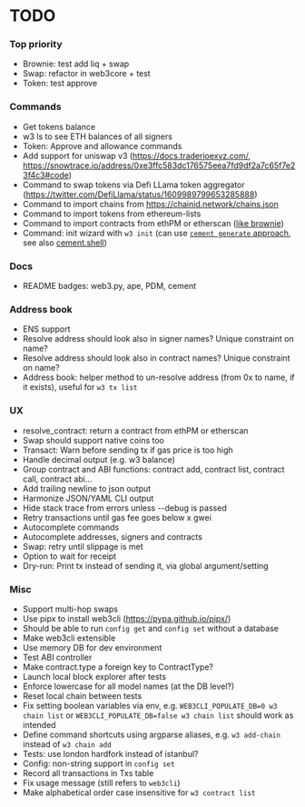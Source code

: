 # TODO

### Top priority

- Brownie: test add liq + swap
- Swap: refactor in web3core + test
- Token: test approve

### Commands 

- Get tokens balance
- w3 ls to see ETH balances of all signers
- Token: Approve and allowance commands
- Add support for uniswap v3 (https://docs.traderjoexyz.com/, https://snowtrace.io/address/0xe3ffc583dc176575eea7fd9df2a7c65f7e23f4c3#code)
- Command to swap tokens via Defi LLama token aggregator (https://twitter.com/DefiLlama/status/1609989799653285888)
- Command to import chains from https://chainid.network/chains.json
- Command to import tokens from ethereum-lists
- Command to import contracts from ethPM or etherscan ([like brownie](https://eth-brownie.readthedocs.io/en/latest/core-contracts.html#fetching-from-a-remote-source))
- Command: init wizard with `w3 init` (can use [`cement generate` approach](https://docs.builtoncement.com/getting-started/developer-tools#creating-your-first-project-built-on-cement-tm), see also [cement.shell](https://docs.builtoncement.com/utilities/shell))

### Docs

- README badges: web3.py, ape, PDM, cement

### Address book

- ENS support
- Resolve address should look also in signer names? Unique constraint on name?
- Resolve address should look also in contract names? Unique constraint on name?
- Address book: helper method to un-resolve address (from 0x to name, if it exists), useful for `w3 tx list`

### UX

- resolve_contract: return a contract from ethPM or etherscan
- Swap should support native coins too
- Transact: Warn before sending tx if gas price is too high
- Handle decimal output (e.g. w3 balance)
- Group contract and ABI functions: contract add, contract list, contract call,
  contract abi...
- Add trailing newline to json output
- Harmonize JSON/YAML CLI output
- Hide stack trace from errors unless --debug is passed
- Retry transactions until gas fee goes below x gwei
- Autocomplete commands
- Autocomplete addresses, signers and contracts
- Swap: retry until slippage is met
- Option to wait for receipt
- Dry-run: Print tx instead of sending it, via global argument/setting

### Misc

- Support multi-hop swaps
- Use pipx to install web3cli (https://pypa.github.io/pipx/)
- Should be able to run `config get` and `config set` without a database
- Make web3cli extensible
- Use memory DB for dev environment
- Test ABI controller
- Make contract.type a foreign key to ContractType?
- Launch local block explorer after tests
- Enforce lowercase for all model names (at the DB level?)
- Reset local chain between tests
- Fix setting boolean variables via env, e.g. `WEB3CLI_POPULATE_DB=0 w3 chain list` or `WEB3CLI_POPULATE_DB=false w3 chain list` should work as intended
- Define command shortcuts using argparse aliases, e.g. `w3 add-chain` instead of `w3 chain add`
- Tests: use london hardfork instead of istanbul?
- Config: non-string support in `config set`
- Record all transactions in Txs table
- Fix usage message (still refers to `web3cli`)
- Make alphabetical order case insensitive for `w3 contract list`
